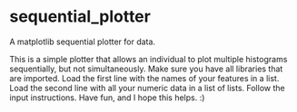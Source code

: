 # sequential_plotter
A matplotlib sequential plotter for data.

This is a simple plotter that allows an individual to plot multiple histograms sequentially, but not simultaneously.
Make sure you have all libraries that are imported.
Load the first line with the names of your features in a list.
Load the second line with all your numeric data in a list of lists.
Follow the input instructions.
Have fun, and I hope this helps. 
:)
